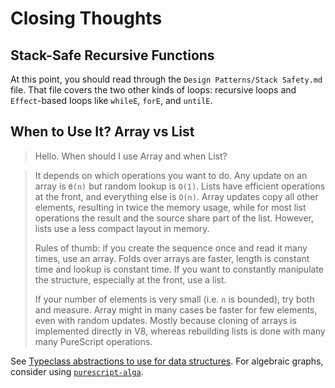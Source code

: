 # Closing Thoughts

## Stack-Safe Recursive Functions

At this point, you should read through the `Design Patterns/Stack Safety.md` file. That file covers the two other kinds of loops: recursive loops and `Effect`-based loops like `whileE`, `forE`, and `untilE`.

## When to Use It? Array vs List
> Hello. When should I use Array and when List?

> It depends on which operations you want to do. Any update on an array is `Ө(n)` but random lookup is `O(1)`. Lists have efficient operations at the front, and everything else is `O(n)`. Array updates copy all other elements, resulting in twice the memory usage, while for most list operations the result and the source share part of the list. However, lists use a less compact layout in memory.
>
> Rules of thumb: if you create the sequence once and read it many times, use an array. Folds over arrays are faster, length is constant time and lookup is constant time. If you want to constantly manipulate the structure, especially at the front, use a list.
>
> If your number of elements is very small (i.e. `n` is bounded), try both and measure. Array might in many cases be faster for few elements, even with random updates. Mostly because cloning of arrays is implemented directly in V8, whereas rebuilding lists is done with many many PureScript operations.

See [Typeclass abstractions to use for data structures](https://discourse.purescript.org/t/typeclass-abstraction-to-use-for-data-structures/479). For algebraic graphs, consider using [`purescript-alga`](https://github.com/thomashoneyman/purescript-alga).
